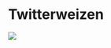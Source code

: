 Twitterweizen
==============

<img src='https://magnum.travis-ci.com/knspriggs/twitterweizen.svg?token=zZCoL2DxeY3FuDqHfbp7&branch=master'/>
